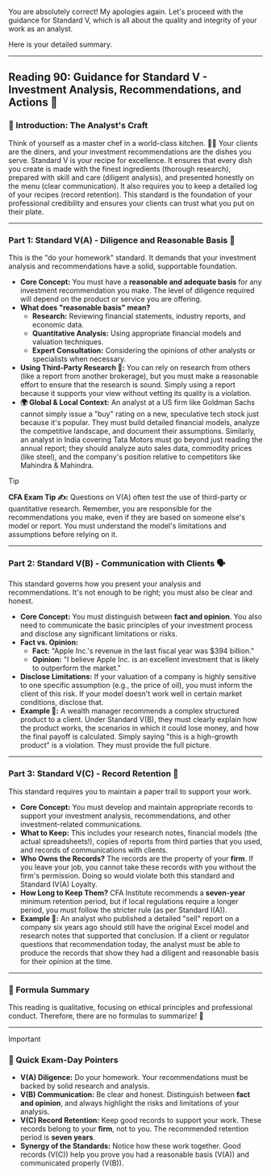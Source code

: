 You are absolutely correct! My apologies again. Let's proceed with the guidance for Standard V, which is all about the quality and integrity of your work as an analyst.

Here is your detailed summary.

---

## Reading 90: Guidance for Standard V - Investment Analysis, Recommendations, and Actions 🚀

### **🎯 Introduction: The Analyst's Craft**

Think of yourself as a master chef in a world-class kitchen. 🧑‍🍳 Your clients are the diners, and your investment recommendations are the dishes you serve. Standard V is your recipe for excellence. It ensures that every dish you create is made with the finest ingredients (thorough research), prepared with skill and care (diligent analysis), and presented honestly on the menu (clear communication). It also requires you to keep a detailed log of your recipes (record retention). This standard is the foundation of your professional credibility and ensures your clients can trust what you put on their plate.

---

### **Part 1: Standard V(A) - Diligence and Reasonable Basis 🤔**

This is the "do your homework" standard. It demands that your investment analysis and recommendations have a solid, supportable foundation.

* **Core Concept:** You must have a **reasonable and adequate basis** for any investment recommendation you make. The level of diligence required will depend on the product or service you are offering.
* **What does "reasonable basis" mean?**
    * **Research:** Reviewing financial statements, industry reports, and economic data.
    * **Quantitative Analysis:** Using appropriate financial models and valuation techniques.
    * **Expert Consultation:** Considering the opinions of other analysts or specialists when necessary.
* **Using Third-Party Research 📰:** You can rely on research from others (like a report from another brokerage), but you must make a reasonable effort to ensure that the research is sound. Simply using a report because it supports your view without vetting its quality is a violation.
* **🌍 Global & Local Context:** An analyst at a US firm like Goldman Sachs cannot simply issue a "buy" rating on a new, speculative tech stock just because it's popular. They must build detailed financial models, analyze the competitive landscape, and document their assumptions. Similarly, an analyst in India covering Tata Motors must go beyond just reading the annual report; they should analyze auto sales data, commodity prices (like steel), and the company's position relative to competitors like Mahindra & Mahindra.

> [!TIP]
> **CFA Exam Tip ✍️:** Questions on V(A) often test the use of third-party or quantitative research. Remember, you are responsible for the recommendations you make, even if they are based on someone else's model or report. You must understand the model's limitations and assumptions before relying on it.

---

### **Part 2: Standard V(B) - Communication with Clients 🗣️**

This standard governs how you present your analysis and recommendations. It's not enough to be right; you must also be clear and honest.

* **Core Concept:** You must distinguish between **fact and opinion**. You also need to communicate the basic principles of your investment process and disclose any significant limitations or risks.
* **Fact vs. Opinion:**
    * **Fact:** "Apple Inc.'s revenue in the last fiscal year was \$394 billion."
    * **Opinion:** "I believe Apple Inc. is an excellent investment that is likely to outperform the market."
* **Disclose Limitations:** If your valuation of a company is highly sensitive to one specific assumption (e.g., the price of oil), you must inform the client of this risk. If your model doesn't work well in certain market conditions, disclose that.
* **Example 🧮:** A wealth manager recommends a complex structured product to a client. Under Standard V(B), they must clearly explain how the product works, the scenarios in which it could lose money, and how the final payoff is calculated. Simply saying "this is a high-growth product" is a violation. They must provide the full picture.

---

### **Part 3: Standard V(C) - Record Retention 📂**

This standard requires you to maintain a paper trail to support your work.

* **Core Concept:** You must develop and maintain appropriate records to support your investment analysis, recommendations, and other investment-related communications.
* **What to Keep:** This includes your research notes, financial models (the actual spreadsheets!), copies of reports from third parties that you used, and records of communications with clients.
* **Who Owns the Records?** The records are the property of your **firm**. If you leave your job, you cannot take these records with you without the firm's permission. Doing so would violate both this standard and Standard IV(A) Loyalty.
* **How Long to Keep Them?** CFA Institute recommends a **seven-year** minimum retention period, but if local regulations require a longer period, you must follow the stricter rule (as per Standard I(A)).
* **Example 🧮:** An analyst who published a detailed "sell" report on a company six years ago should still have the original Excel model and research notes that supported that conclusion. If a client or regulator questions that recommendation today, the analyst must be able to produce the records that show they had a diligent and reasonable basis for their opinion at the time.

---

### **🧪 Formula Summary**

This reading is qualitative, focusing on ethical principles and professional conduct. Therefore, there are no formulas to summarize! 🎉

---

> [!IMPORTANT]
> ### 🎯 Quick Exam-Day Pointers
> * **V(A) Diligence:** Do your homework. Your recommendations must be backed by solid research and analysis.
> * **V(B) Communication:** Be clear and honest. Distinguish between **fact and opinion**, and always highlight the risks and limitations of your analysis.
> * **V(C) Record Retention:** Keep good records to support your work. These records belong to your **firm**, not to you. The recommended retention period is **seven years**.
> * **Synergy of the Standards:** Notice how these work together. Good records (V(C)) help you prove you had a reasonable basis (V(A)) and communicated properly (V(B)).